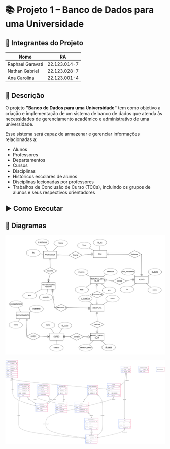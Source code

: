 # 📚 Projeto 1 – Banco de Dados para uma Universidade


## 👥 Integrantes do Projeto

| Nome              | RA           |
|-------------------|--------------|
| Raphael Garavati  | 22.123.014-7 |
| Nathan Gabriel    | 22.123.028-7 |
| Ana Carolina      | 22.123.001-4 |


## 📌 Descrição

O projeto **"Banco de Dados para uma Universidade"** tem como objetivo a criação e implementação de um sistema de banco de dados que atenda às necessidades de gerenciamento acadêmico e administrativo de uma universidade.

Esse sistema será capaz de armazenar e gerenciar informações relacionadas a:

- Alunos  
- Professores  
- Departamentos  
- Cursos  
- Disciplinas  
- Históricos escolares de alunos  
- Disciplinas lecionadas por professores  
- Trabalhos de Conclusão de Curso (TCCs), incluindo os grupos de alunos e seus respectivos orientadores

## ▶️ Como Executar 

## 📸 Diagramas

![Diagrama MER](diagramas/MER.png)

![Diagrama MR](diagramas/MR_v2.png)


